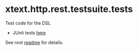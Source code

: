 # xtext.http.rest.testsuite.tests

Test code for the DSL

- JUnit tests [here](./xtext.http.rest.testsuite.tests/src/xtext/http/rest/tests/TestSuiteParsingTest.xtend)

See root [readme](../README.md) for details.
